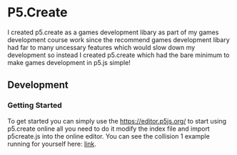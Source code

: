 # P5.Create

I created p5.create as a games development libary as part of my games development course work since the recommend games development libary had far to many uncessary features which would slow down my development so instead I created p5.create which had the bare minimum to make games development in p5.js simple!



## Development

### Getting Started

To get started you can simply use the https://editor.p5js.org/ to start using p5.create online all you need to do it modify the index file and import p5create.js into the online editor. You can see the collision 1 example running for yourself here: [link].


[link]: https://editor.p5js.org/zach.mohammed/sketches/7E5LGcnEa